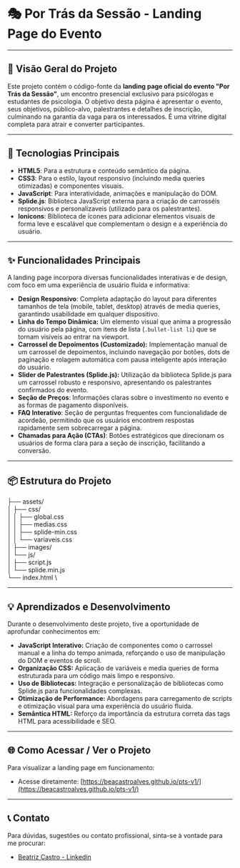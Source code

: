 # 🎭 Por Trás da Sessão - Landing Page do Evento

---

## 🎯 Visão Geral do Projeto

Este projeto contém o código-fonte da **landing page oficial do evento "Por Trás da Sessão"**, um encontro presencial exclusivo para psicólogas e estudantes de psicologia. O objetivo desta página é apresentar o evento, seus objetivos, público-alvo, palestrantes e detalhes de inscrição, culminando na garantia da vaga para os interessados. É uma vitrine digital completa para atrair e converter participantes.

---

## 🚀 Tecnologias Principais

* **HTML5**: Para a estrutura e conteúdo semântico da página.
* **CSS3**: Para o estilo, layout responsivo (incluindo media queries otimizadas) e componentes visuais.
* **JavaScript**: Para interatividade, animações e manipulação do DOM.
* **Splide.js**: Biblioteca JavaScript externa para a criação de carrosséis responsivos e personalizaveis (utilizado para os palestrantes).
* **Ionicons**: Biblioteca de ícones para adicionar elementos visuais de forma leve e escalável que complementam o design e a experiência do usuário.

---

## ✨ Funcionalidades Principais

A landing page incorpora diversas funcionalidades interativas e de design, com foco em uma experiência de usuário fluida e informativa:

* **Design Responsivo**: Completa adaptação do layout para diferentes tamanhos de tela (mobile, tablet, desktop) através de media queries, garantindo usabilidade em qualquer dispositivo.
* **Linha do Tempo Dinâmica:** Um elemento visual que anima a progressão do usuário pela página, com itens de lista (`.bullet-list li`) que se tornam visíveis ao entrar na viewport.
* **Carrossel de Depoimentos (Customizado):** Implementação manual de um carrossel de depoimentos, incluindo navegação por botões, dots de paginação e rolagem automática com pausa inteligente após interação do usuário.
* **Slider de Palestrantes (Splide.js):** Utilização da biblioteca Splide.js para um carrossel robusto e responsivo, apresentando os palestrantes confirmados do evento.
* **Seção de Preços**: Informações claras sobre o investimento no evento e as formas de pagamento disponíveis.
* **FAQ Interativo**: Seção de perguntas frequentes com funcionalidade de acordeão, permitindo que os usuários encontrem respostas rapidamente sem sobrecarregar a página.
* **Chamadas para Ação (CTAs)**: Botões estratégicos que direcionam os usuários de forma clara para a seção de inscrição, facilitando a conversão.

---

## 📦 Estrutura do Projeto

├── assets/ \
│   ├── css/ \
│   │   ├── global.css \
│   │   ├── medias.css \
│   │   ├── splide-min.css \
│   │   └── variaveis.css \
│   ├── images/ \
│   └── js/ \
│       ├── script.js \
│       └── splide.min.js \
└── index.html \

---

## 💡 Aprendizados e Desenvolvimento

Durante o desenvolvimento deste projeto, tive a oportunidade de aprofundar conhecimentos em:

* **JavaScript Interativo:** Criação de componentes como o carrossel manual e a linha do tempo animada, reforçando o uso de manipulação do DOM e eventos de scroll.
* **Organização CSS:** Aplicação de variáveis e media queries de forma estruturada para um código mais limpo e responsivo.
* **Uso de Bibliotecas:** Integração e personalização de bibliotecas como Splide.js para funcionalidades complexas.
* **Otimização de Performance:** Abordagens para carregamento de scripts e otimização visual para uma experiência do usuário fluida.
* **Semântica HTML:** Reforço da importância da estrutura correta das tags HTML para acessibilidade e SEO.

---

## 🌐 Como Acessar / Ver o Projeto

Para visualizar a landing page em funcionamento:

* Acesse diretamente: [https://beacastroalves.github.io/pts-v1/](https://beacastroalves.github.io/pts-v1/)

---

## 📞 Contato

Para dúvidas, sugestões ou contato profissional, sinta-se à vontade para me procurar:

* [Beatriz Castro - Linkedin](https://www.linkedin.com/in/beatrizdecastroalves/)
